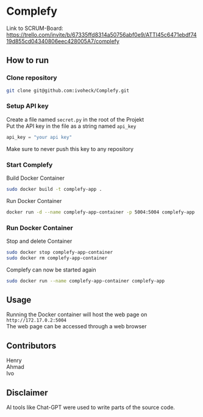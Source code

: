 # Complefy

Link to SCRUM-Board: https://trello.com/invite/b/67335ffd8314a50756abf0e9/ATTI45c6471ebdf7419d855cd04340806eec428005A7/complefy

## How to run
### Clone repository
```bash
git clone git@github.com:ivoheck/Complefy.git
```

### Setup API key
Create a file named `secret.py` in the root of the Projekt  
Put the API key in the file as a string named `api_key`

```python
api_key = "your api key"
```

Make sure to never push this key to any repository

### Start Complefy
Build Docker Container
```bash
sudo docker build -t complefy-app .
```
Run Docker Container
```bash
docker run -d --name complefy-app-container -p 5004:5004 complefy-app
```

### Run Docker Container
Stop and delete Container
```bash
sudo docker stop complefy-app-container
sudo docker rm complefy-app-container
```
Complefy can now be started again
```bash
sudo docker run --name complefy-app-container complefy-app
```

## Usage
Running the Docker container will host the web page on `http://172.17.0.2:5004`  
The web page can be accessed through a web browser

## Contributors
Henry  
Ahmad  
Ivo  

## Disclaimer
AI tools like Chat-GPT were used to write parts of the source code.
